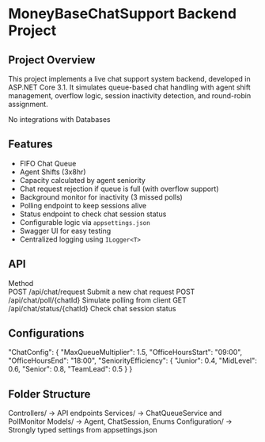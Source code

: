 # MoneyBaseChatSupport Backend Project

## Project Overview

This project implements a live chat support system backend, developed in ASP.NET Core 3.1. It simulates queue-based chat handling with agent shift management, overflow logic, session inactivity detection, and round-robin assignment.

No integrations with Databases

## Features

- FIFO Chat Queue
- Agent Shifts (3x8hr)
- Capacity calculated by agent seniority
- Chat request rejection if queue is full (with overflow support)
- Background monitor for inactivity (3 missed polls)
- Polling endpoint to keep sessions alive
- Status endpoint to check chat session status
- Configurable logic via `appsettings.json`
- Swagger UI for easy testing
- Centralized logging using `ILogger<T>`

## API

Method	
POST	/api/chat/request	Submit a new chat request
POST	/api/chat/poll/{chatId}	Simulate polling from client
GET	/api/chat/status/{chatId}	Check chat session status

## Configurations

"ChatConfig": {
  "MaxQueueMultiplier": 1.5,
  "OfficeHoursStart": "09:00",
  "OfficeHoursEnd": "18:00",
  "SeniorityEfficiency": {
    "Junior": 0.4,
    "MidLevel": 0.6,
    "Senior": 0.8,
    "TeamLead": 0.5
  }
}

## Folder Structure

Controllers/         → API endpoints
Services/            → ChatQueueService and PollMonitor
Models/              → Agent, ChatSession, Enums
Configuration/       → Strongly typed settings from appsettings.json
